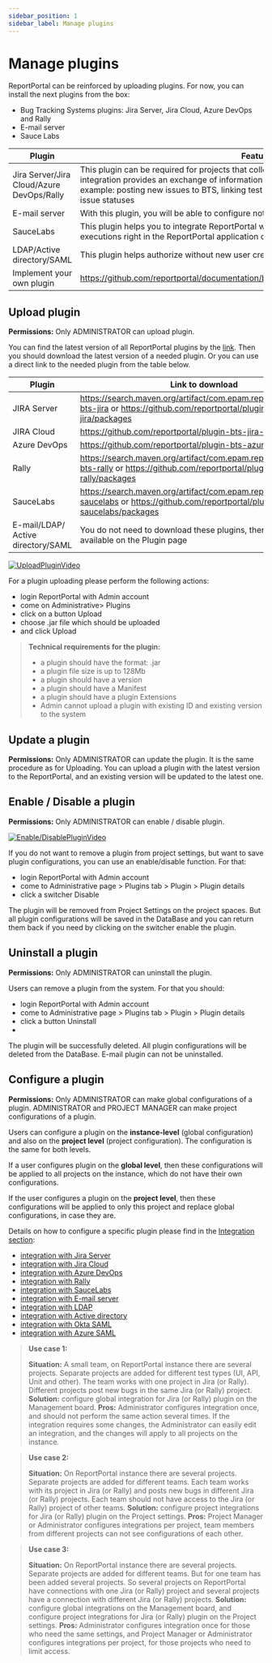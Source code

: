 ```yaml
---
sidebar_position: 1
sidebar_label: Manage plugins
---
```


# Manage plugins

ReportPortal can be reinforced by uploading plugins. For now, you can install the next plugins from the box:

* Bug Tracking Systems plugins: Jira Server, Jira Cloud, Azure DevOps and Rally
* E-mail server
* Sauce Labs

| **Plugin**  | **Features**  |   
|---|---|
| Jira Server/Jira Cloud/Azure DevOps/Rally  |  This plugin can be required for projects that collect defects in a separate tracking tool. The integration provides an exchange of information between ReportPortal and Jira or Rally, for example: posting new issues to BTS, linking test failures with the existing issue in BTS, track issue statuses| 
|E-mail server| With this plugin, you will be able to configure notifications about test result finish in real time.|
|SauceLabs| This plugin helps you to integrate ReportPortal with Sauce Labs and watch a video of test executions right in the ReportPortal application on the log view.
|LDAP/Active directory/SAML| This plugin helps authorize without new user creation|
| Implement your own plugin |https://github.com/reportportal/documentation/blob/master/src/md/src/DevGuides/plugin.md| 
 
## Upload plugin

**Permissions:**
Only ADMINISTRATOR can upload plugin.

You can find the latest version of all ReportPortal plugins by the [link](https://search.maven.org/search?q=g:com.epam.reportportal%20plugin). Then you should download the latest version of a needed plugin. Or you can use a direct link to the needed plugin from the table below.

|Plugin  | Link to download |
| ------------- | ------------- |
| JIRA Server  | https://search.maven.org/artifact/com.epam.reportportal/plugin-bts-jira or https://github.com/reportportal/plugin-bts-jira/packages |
| JIRA Cloud  | https://github.com/reportportal/plugin-bts-jira-cloud/packages |
| Azure DevOps  | https://github.com/reportportal/plugin-bts-azure/packages |
| Rally | https://search.maven.org/artifact/com.epam.reportportal/plugin-bts-rally or https://github.com/reportportal/plugin-bts-rally/packages |
| SauceLabs | https://search.maven.org/artifact/com.epam.reportportal/plugin-saucelabs or https://github.com/reportportal/plugin-saucelabs/packages |
|E-mail/LDAP/ Active directory/SAML| You do not need to download these plugins, there are already available on the Plugin page|


[![UploadPluginVideo](img/UploadPlugin.png)](https://youtu.be/xR75Bdq3uaM)

For a plugin uploading please perform the following actions:
*    login ReportPortal with Admin account
*    come on Administrative> Plugins
*    click on a button Upload
*    choose .jar file which should be uploaded
*    and click Upload

> **Technical requirements for the plugin:**
>
>* a plugin should have the format: .jar 
>* a plugin file size is up to 128Mb
>* a plugin should have a version
>* a plugin should have a Manifest
>* a plugin should have a plugin Extensions
>* Admin cannot upload a plugin with existing ID and existing version to the system

## Update a plugin

**Permissions:**
Only ADMINISTRATOR can update the plugin.
It is the same procedure as for Uploading. You can upload a plugin with the latest version to the ReportPortal, and an existing version will be updated to the latest one. 

## Enable / Disable a plugin

**Permissions:**
Only ADMINISTRATOR can enable / disable plugin.

[![Enable/DisablePluginVideo](img/DisablePlugin.png)](https://youtu.be/Sj9BpnTIxW8)

If you do not want to remove a plugin from project settings, but want to save plugin configurations, you can use an enable/disable function. 
For that:
* login ReportPortal with Admin account
*    come to Administrative page > Plugins tab > Plugin > Plugin details
*    click a switcher Disable

The plugin will be removed from Project Settings on the project spaces. But all plugin configurations will be saved in the DataBase and you can return them back if you need by clicking on the switcher enable the plugin.

## Uninstall a plugin 

**Permissions:**
Only ADMINISTRATOR can uninstall the plugin.

Users can remove a plugin from the system. For that  you should:
* login ReportPortal with Admin account
*    come to Administrative page > Plugins tab > Plugin > Plugin details
*    click a button Uninstall
*    
The plugin will be successfully deleted. All plugin configurations will be deleted from the DataBase.
E-mail plugin can not be uninstalled.

## Configure a plugin

**Permissions:**
Only ADMINISTRATOR can make global configurations of a plugin.
ADMINISTRATOR and PROJECT MANAGER can make project configurations of a plugin.

Users can configure a plugin on the **instance-level** (global configuration) and also on the **project level** (project configuration). The configuration is the same for both levels.

If a user configures plugin on the **global level**, then these configurations will be applied to all projects on the instance, which do not have their own configurations.

If the user configures a plugin on the **project level**, then these configurations will be applied to only this project and replace global configurations, in case they are. 

Details on how to configure a specific plugin please find in the [Integration section](/report-poral-configuration/Integrations):

* [integration with Jira Server](./JiraServer) 
* [integration with Jira Cloud](./JiraCloud)
* [integration with Azure DevOps](./AzureDevOpsBTS)
* [integration with Rally](./Rally)
* [integration with SauceLabs](./SauceLabs)
* [integration with E-mail server](./EmailServer)
* [integration with LDAP](../report-poral-configuration/authorization/LDAP.md)
* [integration with Active directory](../report-poral-configuration/authorization/ActiveDirectory.md)
* [integration with Okta SAML](../report-poral-configuration/authorization/SAML/OktaSAML.md)
* [integration with Azure SAML](../report-poral-configuration/authorization/SAML/AzureSAML.md)

> **Use case 1:** 
> 
> **Situation:** A small team, on ReportPortal instance there are several projects. Separate projects are added for different test types (UI, API, Unit and other). The team works with one project in Jira (or Rally). Different projects post new bugs in the same Jira (or Rally) project.
> **Solution:** configure global integration for Jira (or Rally) plugin on the Management board.
>**Pros:** Administrator configures integration once, and should not perform the same action several times. If the integration requires some changes, the Administrator can easily edit an integration, and the changes will apply to all projects on the instance.


> **Use case 2:** 
> 
> **Situation:**  On ReportPortal instance there are several projects. Separate projects are added for different teams. Each team works with its project in Jira (or Rally) and posts new bugs in different Jira (or Rally) projects. Each team should not have access to the Jira (or Rally) project of other teams.
> **Solution:** configure project integrations for Jira (or Rally) plugin on the Project settings.
>**Pros:** Project Manager or Administrator configures integrations per project, team members from different projects can not see configurations of each other.


> **Use case 3:** 
> 
> **Situation:**  On ReportPortal instance there are several projects. Separate projects are added for different teams. But for one team has been added several projects. So several projects on ReportPortal have connections with one Jira (or Rally) project and several projects have a connection with different Jira (or Rally) projects.
> **Solution:** configure global integrations on the Management board, and configure project integrations for Jira (or Rally) plugin on the Project settings.
>**Pros:** Administrator configures integration once for those who need the same settings, and Project Manager or Administrator configures integrations per project, for those projects who need to limit access.
